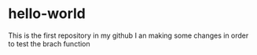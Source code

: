 # hello-world
This is the first repository in my github
I an making some changes in order to test the brach function
